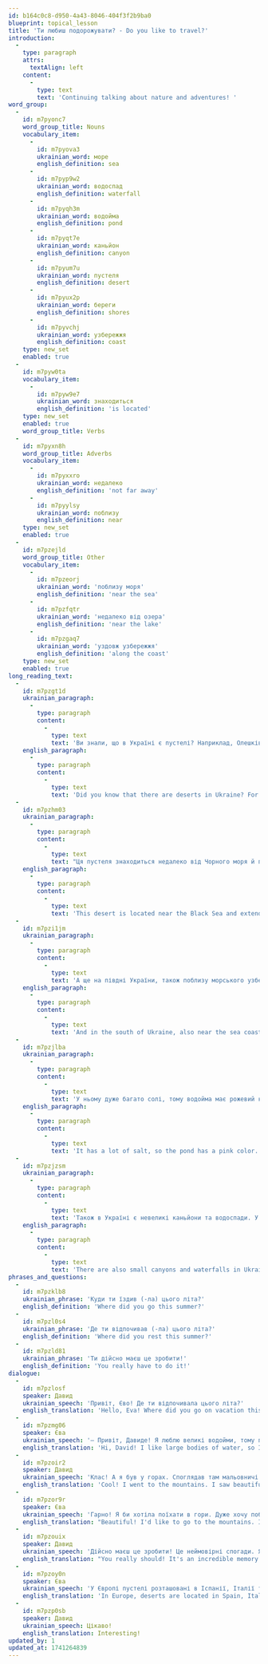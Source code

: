 ```yaml
---
id: b164c0c8-d950-4a43-8046-404f3f2b9ba0
blueprint: topical_lesson
title: 'Ти любиш подорожувати? - Do you like to travel?'
introduction:
  -
    type: paragraph
    attrs:
      textAlign: left
    content:
      -
        type: text
        text: 'Continuing talking about nature and adventures! '
word_group:
  -
    id: m7pyonc7
    word_group_title: Nouns
    vocabulary_item:
      -
        id: m7pyova3
        ukrainian_word: море
        english_definition: sea
      -
        id: m7pyp9w2
        ukrainian_word: водоспад
        english_definition: waterfall
      -
        id: m7pyqh3m
        ukrainian_word: водойма
        english_definition: pond
      -
        id: m7pyqt7e
        ukrainian_word: каньйон
        english_definition: canyon
      -
        id: m7pyum7u
        ukrainian_word: пустеля
        english_definition: desert
      -
        id: m7pyux2p
        ukrainian_word: береги
        english_definition: shores
      -
        id: m7pyvchj
        ukrainian_word: узбережжя
        english_definition: coast
    type: new_set
    enabled: true
  -
    id: m7pyw0ta
    vocabulary_item:
      -
        id: m7pyw9e7
        ukrainian_word: знаходиться
        english_definition: 'is located'
    type: new_set
    enabled: true
    word_group_title: Verbs
  -
    id: m7pyxn8h
    word_group_title: Adverbs
    vocabulary_item:
      -
        id: m7pyxxro
        ukrainian_word: недалеко
        english_definition: 'not far away'
      -
        id: m7pyylsy
        ukrainian_word: поблизу
        english_definition: near
    type: new_set
    enabled: true
  -
    id: m7pzejld
    word_group_title: Other
    vocabulary_item:
      -
        id: m7pzeorj
        ukrainian_word: 'поблизу моря'
        english_definition: 'near the sea'
      -
        id: m7pzfqtr
        ukrainian_word: 'недалеко від озера'
        english_definition: 'near the lake'
      -
        id: m7pzgaq7
        ukrainian_word: 'уздовж узбережжя'
        english_definition: 'along the coast'
    type: new_set
    enabled: true
long_reading_text:
  -
    id: m7pzgt1d
    ukrainian_paragraph:
      -
        type: paragraph
        content:
          -
            type: text
            text: 'Ви знали, що в Україні є пустелі? Наприклад, Олешківські піски у Херсонській області.'
    english_paragraph:
      -
        type: paragraph
        content:
          -
            type: text
            text: 'Did you know that there are deserts in Ukraine? For example, Oleshkovsky Sands in the Kherson region.'
  -
    id: m7pzhm03
    ukrainian_paragraph:
      -
        type: paragraph
        content:
          -
            type: text
            text: "Ця пустеля знаходиться недалеко від Чорного моря й простягається на 158\_км від його берегів."
    english_paragraph:
      -
        type: paragraph
        content:
          -
            type: text
            text: 'This desert is located near the Black Sea and extends 158 km from its shores.'
  -
    id: m7pzi1jm
    ukrainian_paragraph:
      -
        type: paragraph
        content:
          -
            type: text
            text: 'А ще на півдні України, також поблизу морського узбережжя розташоване рожеве озеро Сиваш!'
    english_paragraph:
      -
        type: paragraph
        content:
          -
            type: text
            text: 'And in the south of Ukraine, also near the sea coast is the pink lake Sivash!'
  -
    id: m7pzjlba
    ukrainian_paragraph:
      -
        type: paragraph
        content:
          -
            type: text
            text: 'У ньому дуже багато солі, тому водойма має рожевий колір.'
    english_paragraph:
      -
        type: paragraph
        content:
          -
            type: text
            text: 'It has a lot of salt, so the pond has a pink color.'
  -
    id: m7pzjzsm
    ukrainian_paragraph:
      -
        type: paragraph
        content:
          -
            type: text
            text: 'Також в Україні є невеликі каньйони та водоспади. У нас чудовий і дуже мальовничий край😊'
    english_paragraph:
      -
        type: paragraph
        content:
          -
            type: text
            text: 'There are also small canyons and waterfalls in Ukraine. We have a wonderful and very picturesque land 😊'
phrases_and_questions:
  -
    id: m7pzklb8
    ukrainian_phrase: 'Куди ти їздив (-ла) цього літа?'
    english_definition: 'Where did you go this summer?'
  -
    id: m7pzl0s4
    ukrainian_phrase: 'Де ти відпочивав (-ла) цього літа?'
    english_definition: 'Where did you rest this summer?'
  -
    id: m7pzld81
    ukrainian_phrase: 'Ти дійсно маєш це зробити!'
    english_definition: 'You really have to do it!'
dialogue:
  -
    id: m7pzlosf
    speaker: Давид
    ukrainian_speech: 'Привіт, Єво! Де ти відпочивала цього літа?'
    english_translation: 'Hello, Eva! Where did you go on vacation this summer?'
  -
    id: m7pzmg06
    speaker: Єва
    ukrainian_speech: '— Привіт, Давиде! Я люблю великі водойми, тому поїхав до моря. Там багато купався й гуляв уздовж узбережжя. А ти куди їздив цього літа?'
    english_translation: 'Hi, David! I like large bodies of water, so I went to the sea. I swam a lot and walked along the coast. And where did you go this summer?'
  -
    id: m7pzoir2
    speaker: Давид
    ukrainian_speech: 'Клас! А я був у горах. Споглядав там мальовничі краєвиди, а поблизу нашого табору знаходився великий водоспад!'
    english_translation: 'Cool! I went to the mountains. I saw beautiful scenery there, and there was a big waterfall near our camp.'
  -
    id: m7pzor9r
    speaker: Єва
    ukrainian_speech: 'Гарно! Я би хотіла поїхати в гори. Дуже хочу побачити каньйон.'
    english_translation: "Beautiful! I'd like to go to the mountains. I really want to see the canyon."
  -
    id: m7pzouix
    speaker: Давид
    ukrainian_speech: 'Дійсно маєш це зробити! Це неймовірні спогади. Я би хотів побачити пустелю. Але вони зазвичай далеко розташовані.'
    english_translation: "You really should! It's an incredible memory. I would like to see a desert. But they are usually far away."
  -
    id: m7pzoy0n
    speaker: Єва
    ukrainian_speech: 'У Європі пустелі розташовані в Іспанії, Італії та Україні😊'
    english_translation: 'In Europe, deserts are located in Spain, Italy and Ukraine😊'
  -
    id: m7pzp0sb
    speaker: Давид
    ukrainian_speech: Цікаво!
    english_translation: Interesting!
updated_by: 1
updated_at: 1741264839
---
```

